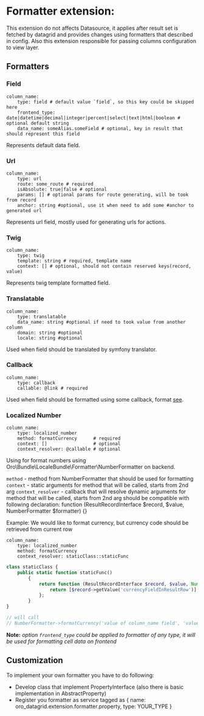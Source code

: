 Formatter extension:
=======
This extension do not affects Datasource, it applies after result set is fetched by datagrid and provides changes using formatters that described in config.
Also this extension responsible for passing columns configuration to view layer.

Formatters
-----------

### Field
```
column_name:
    type: field # default value `field`, so this key could be skipped here
    frontend_type: date|datetime|decimal|integer|percent|select|text|html|boolean # optional default string
    data_name: someAlias.someField # optional, key in result that should represent this field
```
Represents default data field.

### Url
```
column_name:
    type: url
    route: some_route # required
    isAbsolute: true|false # optional
    params: [] # optional params for route generating, will be took from record
    anchor: string #optional, use it when need to add some #anchor to generated url
```
Represents url field, mostly used for generating urls for actions.

### Twig
```
column_name:
    type: twig
    template: string # required, template name
    context: [] # optional, should not contain reserved keys(record, value)
```
Represents twig template formatted field.

### Translatable
```
column_name:
    type: translatable
    data_name: string #optional if need to took value from another column
    domain: string #optional
    locale: string #optional
```
Used when field should be translated by symfony translator.

### Callback
```
column_name:
    type: callback
    callable: @link # required
```
Used when field should be formatted using some callback, format [see](./../../link.md).

### Localized Number
```
column_name:
    type: localized_number
    method: formatCurrency      # required
    context: []                 # optional
    context_resolver: @callable # optional
```
Using for format numbers using Oro\Bundle\LocaleBundle\Formatter\NumberFormatter on backend.

`method` - method from NumberFormatter that should be used for formatting
`context` - static arguments for method that will be called, starts from 2nd arg
`context_resolver` - callback that will resolve dynamic arguments for method that will be called, starts from 2nd arg
should be compatible with following declaration:
function (ResultRecordInterface $record, $value, NumberFormatter $formatter) {}

Example:
We would like to format currency, but currency code should be retrieved from current row
```
column_name:
    type: localized_number
    method: formatCurrency
    context_resolver: staticClass::staticFunc
```
```php
class staticClass {
    public static function staticFunc()
        {
            return function (ResultRecordInterface $record, $value, NumberFormatter $formatter) {
                return [$record->getValue('currencyFieldInResultRow')];
            };
        }
}

// will call
// NumberFormatter->formatCurrency('value of column_name field', 'value of currencyFieldInResultRow field');
```

**Note:** _option `frontend_type` could be applied to formatter of any type, it will be used for formatting cell data on frontend_

Customization
-----------

To implement your own formatter you have to do following:

 - Develop class that implement PropertyInterface (also there is basic implementation in AbstractProperty)
 - Register you formatter as service tagged as { name:  oro_datagrid.extension.formatter.property, type: YOUR_TYPE }
